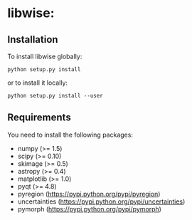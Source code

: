 libwise:
========

Installation
------------

To install libwise globally:

    python setup.py install

or to install it locally:

    python setup.py install --user

Requirements
------------

You need to install the following packages:

- numpy (>= 1.5)
- scipy (>= 0.10)
- skimage (>= 0.5)
- astropy (>= 0.4)
- matplotlib (>= 1.0)
- pyqt (>= 4.8)
- pyregion (https://pypi.python.org/pypi/pyregion)
- uncertainties (https://pypi.python.org/pypi/uncertainties)
- pymorph (https://pypi.python.org/pypi/pymorph)

